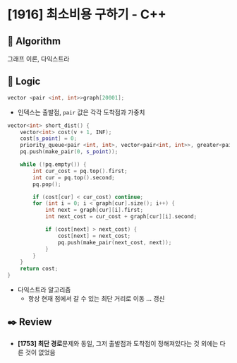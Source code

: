 # [1916] 최소비용 구하기 - C++

## :pushpin: **Algorithm**

그래프 이론, 다익스트라

## :round_pushpin: **Logic**

```c++
vector <pair <int, int>>graph[20001];
```

- 인덱스는 출발점, `pair` 값은 각각 도착점과 가중치

```c++
vector<int> short_dist() {
	vector<int> cost(v + 1, INF);
	cost[s_point] = 0;
	priority_queue<pair <int, int>, vector<pair<int, int>>, greater<pair<int, int>>> pq;
	pq.push(make_pair(0, s_point));

	while (!pq.empty()) {
		int cur_cost = pq.top().first;
		int cur = pq.top().second;
		pq.pop();

		if (cost[cur] < cur_cost) continue;
		for (int i = 0; i < graph[cur].size(); i++) {
			int next = graph[cur][i].first;
			int next_cost = cur_cost + graph[cur][i].second;

			if (cost[next] > next_cost) {
				cost[next] = next_cost;
				pq.push(make_pair(next_cost, next));
			}
		}
	}
	return cost;
}
```

- 다익스트라 알고리즘
  - 항상 현재 점에서 갈 수 있는 최단 거리로 이동 ... 갱신

## :black_nib: **Review**

- **[1753] 최단 경로**문제와 동일, 그저 출발점과 도착점이 정해져있다는 것 외에는 다른 것이 없었음

